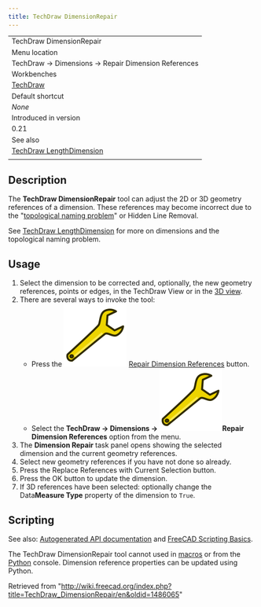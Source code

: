 ```yaml
---
title: TechDraw DimensionRepair
---
```


|                                                                                  |
| -------------------------------------------------------------------------------- |
| TechDraw DimensionRepair                                                         |
| Menu location                                                                    |
| TechDraw → Dimensions → Repair Dimension References                              |
| Workbenches                                                                      |
| [TechDraw](/TechDraw_Workbench "TechDraw Workbench")                             |
| Default shortcut                                                                 |
| _None_                                                                           |
| Introduced in version                                                            |
| 0.21                                                                             |
| See also                                                                         |
| [TechDraw LengthDimension](/TechDraw_LengthDimension "TechDraw LengthDimension") |
|                                                                                  |

## Description

The **TechDraw DimensionRepair** tool can adjust the 2D or 3D geometry references of a dimension. These references may become incorrect due to the "[topological naming problem](/Topological_naming_problem "Topological naming problem")" or Hidden Line Removal.

See [TechDraw LengthDimension](/TechDraw_LengthDimension#Limitation "TechDraw LengthDimension") for more on dimensions and the topological naming problem.

## Usage

1. Select the dimension to be corrected and, optionally, the new geometry references, points or edges, in the TechDraw View or in the [3D view](/3D_view "3D view").
2. There are several ways to invoke the tool:
   - Press the ![](/src/assets/images/TechDraw_DimensionRepair.svg) [Repair Dimension References](/TechDraw_DimensionRepair "TechDraw DimensionRepair") button.
   - Select the **TechDraw → Dimensions → ![](/src/assets/images/TechDraw_DimensionRepair.svg)Repair Dimension References** option from the menu.
3. The **Dimension Repair** task panel opens showing the selected dimension and the current geometry references.
4. Select new geometry references if you have not done so already.
5. Press the Replace References with Current Selection button.
6. Press the OK button to update the dimension.
7. If 3D references have been selected: optionally change the Data**Measure Type** property of the dimension to `True`.

## Scripting

See also: [Autogenerated API documentation](https://freecad.github.io/SourceDoc/) and [FreeCAD Scripting Basics](/FreeCAD_Scripting_Basics "FreeCAD Scripting Basics").

The TechDraw DimensionRepair tool cannot used in [macros](/Macros "Macros") or from the [Python](/Python "Python") console. Dimension reference properties can be updated using Python.

Retrieved from "<http://wiki.freecad.org/index.php?title=TechDraw_DimensionRepair/en&oldid=1486065>"
